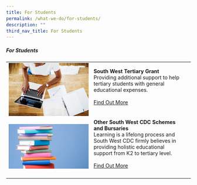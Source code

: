 ```yaml
---
title: For Students
permalink: /what-we-do/for-students/
description: ""
third_nav_title: For Students
---
```

##### For Students



| ||  |
| -------- | -------- | -------- |
| ![](/images/What%20We%20Do/For%20Student/for%20student%20-%20p1%20-%20replacement.jpg)   | **South West Tertiary Grant**<br>Providing additional support to help tertiary students with general educational expenses. <br><br> [Find Out More](/what-we-do/for-students/gritfund)<br><br>|      |
| ![](/images/What%20We%20Do/For%20Student/For%20Student%20-%20P2.jpg)|**Other South West CDC Schemes and Bursaries**<br> Learning is a lifelong process and South West CDC firmly believes in providing holistic educational support from K2 to tertiary level.<br><br> [Find Out More](/what-we-do/for-students/otherschemesandbursaries) <br><br>|      |
||